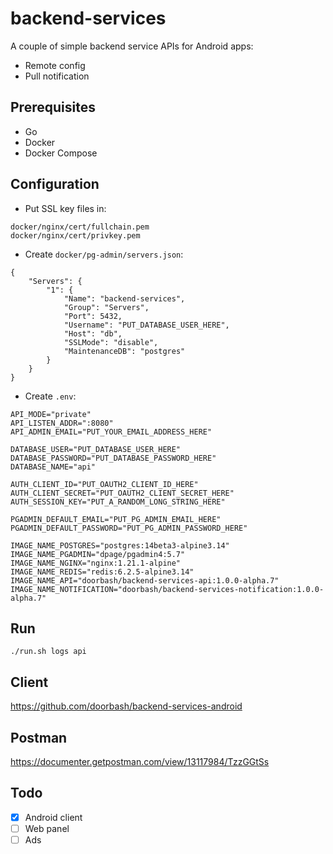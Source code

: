 # backend-services
A couple of simple backend service APIs for Android apps:
- Remote config
- Pull notification 

## Prerequisites
- Go
- Docker
- Docker Compose

## Configuration
- Put SSL key files in:
```
docker/nginx/cert/fullchain.pem
docker/nginx/cert/privkey.pem
```

- Create `docker/pg-admin/servers.json`:
```
{
    "Servers": {
        "1": {
            "Name": "backend-services",
            "Group": "Servers",
            "Port": 5432,
            "Username": "PUT_DATABASE_USER_HERE",
            "Host": "db",
            "SSLMode": "disable",
            "MaintenanceDB": "postgres"
        }
    }
}
```

- Create `.env`:
```
API_MODE="private"
API_LISTEN_ADDR=":8080"
API_ADMIN_EMAIL="PUT_YOUR_EMAIL_ADDRESS_HERE"

DATABASE_USER="PUT_DATABASE_USER_HERE"
DATABASE_PASSWORD="PUT_DATABASE_PASSWORD_HERE"
DATABASE_NAME="api"

AUTH_CLIENT_ID="PUT_OAUTH2_CLIENT_ID_HERE"
AUTH_CLIENT_SECRET="PUT_OAUTH2_CLIENT_SECRET_HERE"
AUTH_SESSION_KEY="PUT_A_RANDOM_LONG_STRING_HERE"

PGADMIN_DEFAULT_EMAIL="PUT_PG_ADMIN_EMAIL_HERE"
PGADMIN_DEFAULT_PASSWORD="PUT_PG_ADMIN_PASSWORD_HERE"

IMAGE_NAME_POSTGRES="postgres:14beta3-alpine3.14"
IMAGE_NAME_PGADMIN="dpage/pgadmin4:5.7"
IMAGE_NAME_NGINX="nginx:1.21.1-alpine"
IMAGE_NAME_REDIS="redis:6.2.5-alpine3.14"
IMAGE_NAME_API="doorbash/backend-services-api:1.0.0-alpha.7"
IMAGE_NAME_NOTIFICATION="doorbash/backend-services-notification:1.0.0-alpha.7"
```

## Run
```
./run.sh logs api
```

## Client
https://github.com/doorbash/backend-services-android

## Postman
https://documenter.getpostman.com/view/13117984/TzzGGtSs

## Todo
- [x] Android client
- [ ] Web panel
- [ ] Ads